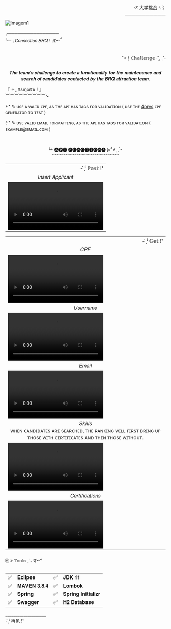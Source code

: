 <div align="right" >
  
  <p>
  ꜥꜤ  大学挑战 ❛.⌇ <br>____________________
  </p>
  
</div>  

![Imagem1](https://user-images.githubusercontent.com/86667062/166082157-41cef13f-2c6b-416c-ba44-73679733d476.png)

<div>
  
  <p>
    ╭────────────────<br>
    ╰─ ¡  𝐶𝑜𝑛𝑛𝑒𝑐𝑡𝑖𝑜𝑛 𝐵𝑅𝑄 ! ⨾࿐ྂ
  </p>
  
  <p align="right">
    ˚✧┊ ℂ𝕙𝕒𝕝𝕝𝕖𝕟𝕘𝕖 ·˚ ༘ ˎˊ˗<br>
    <p align="center">
      𝑻𝒉𝒆 𝒕𝒆𝒂𝒎'𝒔 𝒄𝒉𝒂𝒍𝒍𝒆𝒏𝒈𝒆 𝒕𝒐 𝒄𝒓𝒆𝒂𝒕𝒆 𝒂 𝒇𝒖𝒏𝒄𝒕𝒊𝒐𝒏𝒂𝒍𝒊𝒕𝒚 𝒇𝒐𝒓 𝒕𝒉𝒆 𝒎𝒂𝒊𝒏𝒕𝒆𝒏𝒂𝒏𝒄𝒆 𝒂𝒏𝒅 𝒔𝒆𝒂𝒓𝒄𝒉 𝒐𝒇 𝒄𝒂𝒏𝒅𝒊𝒅𝒂𝒕𝒆𝒔 𝒄𝒐𝒏𝒕𝒂𝒄𝒕𝒆𝒅 𝒃𝒚 𝒕𝒉𝒆 𝑩𝑹𝑸 𝒂𝒕𝒕𝒓𝒂𝒄𝒕𝒊𝒐𝒏 𝒕𝒆𝒂𝒎.
    </p>
  
  <p>
    『 ✧„ ૨εɱα૨ҡ ! 』<br>︶︶︶︶︶︶︶︶︶➘
     <p>
       ꒰‧⁺ ✎ ᴜsᴇ ᴀ ᴠᴀʟɪᴅ ᴄᴘғ, ᴀs ᴛʜᴇ ᴀᴘɪ ʜᴀs ᴛᴀɢs ғᴏʀ ᴠᴀʟɪᴅᴀᴛɪᴏɴ 
       ( ᴜsᴇ ᴛʜᴇ <a href="https://www.4devs.com.br/gerador_de_cpf" target="_blank">4ᴅᴇᴠs</a> ᴄᴘғ ɢᴇɴᴇʀᴀᴛᴏʀ ᴛᴏ ᴛᴇsᴛ )
     </p>
     <p>
       ꒰‧⁺ ✎ ᴜsᴇ ᴠᴀʟɪᴅ ᴇᴍᴀɪʟ ғᴏʀᴍᴀᴛᴛɪɴɢ, ᴀs ᴛʜᴇ ᴀᴘɪ ʜᴀs ᴛᴀɢs ғᴏʀ ᴠᴀʟɪᴅᴀᴛɪᴏɴ ( ᴇxᴀᴍᴘʟᴇ@ᴇᴍᴀɪʟ.ᴄᴏᴍ )
     </p>
  </p>
  
</div><br>

<div>
  
  <p align="center">
    ↳ 🅐🅟🅘 🅕🅤🅝🅒🅣🅘🅞🅝🅢 ¡๑°⸙͎ ˎ´-<br>︶︶︶︶︶︶︶︶︶︶︶︶︶︶︶
  </p>
  
  <table>
     <tr> 
          <td align="right" >- ̗̀⁽ ℙ𝕠𝕤𝕥 !❜</td>
     </tr>
     <tr>
         <td align="center" >𝐼𝑛𝑠𝑒𝑟𝑡 𝐴𝑝𝑝𝑙𝑖𝑐𝑎𝑛𝑡</td>
     </tr>
     <tr>
       <td><video src="https://user-images.githubusercontent.com/86667062/166338005-55880f0d-85ba-4a8c-941b-cb95b4fab48c.mp4"></td>
     </tr>
  </table>  
  
  <table>
     <tr>
          <td align="right" >- ̗̀⁽ 𝔾𝕖𝕥 !❜</td>
     </tr>
     <tr>
         <td align="center" >𝐶𝑃𝐹</td>
     </tr>
     <tr>
         <td><video src="https://user-images.githubusercontent.com/86667062/166340363-5296e1dc-6a96-40e8-b526-0341c37fb98d.mp4"></td>
     </tr>
     <tr>
         <td align="center" >𝑈𝑠𝑒𝑟𝑛𝑎𝑚𝑒</td>
     </tr>
     <tr>
         <td><video src="https://user-images.githubusercontent.com/86667062/166342707-b37361f7-3ac0-4ce2-a597-1796f9164b24.mp4"></td>
     </tr>
      <tr>
         <td align="center" >𝐸𝑚𝑎𝑖𝑙</td>
     </tr>
     <tr>
         <td><video src="https://user-images.githubusercontent.com/86667062/166343469-3aa221df-42a4-4369-b9d4-4dad194137ab.mp4"></td>
     </tr>
      <tr>
         <td align="center" >𝑆𝑘𝑖𝑙𝑙𝑠<br>ᴡʜᴇɴ ᴄᴀɴᴅɪᴅᴀᴛᴇs ᴀʀᴇ sᴇᴀʀᴄʜᴇᴅ, ᴛʜᴇ ʀᴀɴᴋɪɴɢ ᴡɪʟʟ ғɪʀsᴛ ʙʀɪɴɢ ᴜᴘ ᴛʜᴏsᴇ ᴡɪᴛʜ ᴄᴇʀᴛɪғɪᴄᴀᴛᴇs ᴀɴᴅ ᴛʜᴇɴ ᴛʜᴏsᴇ ᴡɪᴛʜᴏᴜᴛ.</td>
     </tr>
     <tr>
         <td><video src="https://user-images.githubusercontent.com/86667062/166344205-e6548295-6dfd-4944-9f14-3c8365f1caf4.mp4"></td>
     </tr>
     <tr>
         <td align="center" >𝐶𝑒𝑟𝑡𝑖𝑓𝑖𝑐𝑎𝑡𝑖𝑜𝑛𝑠</td>
     </tr>
     <tr>
         <td><video src="https://user-images.githubusercontent.com/86667062/166128934-918587e7-1f35-42ed-ba1d-c8307ba9b76e.mp4"></td>
     </tr>
  </table>  
  
</div>

<div align="left" >
  <p>⎘ » 𝕋𝕠𝕠𝕝𝕤 ˎˊ˗ ࿐°</p>
  
   <table>
     <tr>
          <td>✅</td>
          <td>𝐄𝐜𝐥𝐢𝐩𝐬𝐞</td>
          <td>✅</td>
          <td>𝐉𝐃𝐊 𝟏𝟏 </td>
      </tr>
      <tr>
          <td>✅</td>
          <td>𝐌𝐀𝐕𝐄𝐍 𝟑.𝟖.𝟒</td>
          <td>✅</td>
          <td>𝐋𝐨𝐦𝐛𝐨𝐤</td>
      </tr>
      <tr>
          <td>✅</td>
          <td>𝐒𝐩𝐫𝐢𝐧𝐠</td>
          <td>✅</td>
          <td>𝐒𝐩𝐫𝐢𝐧𝐠 𝐈𝐧𝐢𝐭𝐢𝐚𝐥𝐢𝐳𝐫</td>
      </tr>
      <tr>
          <td>✅</td>
          <td>𝐒𝐰𝐚𝐠𝐠𝐞𝐫</td>
          <td>✅</td>
          <td>𝐇𝟐 𝐃𝐚𝐭𝐚𝐛𝐚𝐬𝐞</td>
      </tr>
   </table>
</div>

<div>

   <p>
     ____________________<br> - ̗̀⁽ 再见 !❜
   </p>
  
</div>
